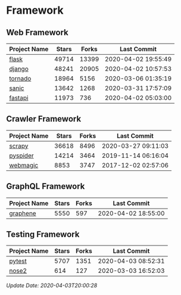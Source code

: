 # Framework

## Web Framework

| Project Name | Stars | Forks | Last Commit |
| ------------ | ----- | ----- | ----------- |
| [flask](https://github.com/pallets/flask) | 49714 | 13399 | 2020-04-02 19:55:49 |
| [django](https://github.com/django/django) | 48241 | 20905 | 2020-04-02 10:57:53 |
| [tornado](https://github.com/tornadoweb/tornado) | 18964 | 5156 | 2020-03-06 01:35:19 |
| [sanic](https://github.com/huge-success/sanic) | 13642 | 1268 | 2020-03-31 17:57:09 |
| [fastapi](https://github.com/tiangolo/fastapi) | 11973 | 736 | 2020-04-02 05:03:00 |

## Crawler Framework

| Project Name | Stars | Forks | Last Commit |
| ------------ | ----- | ----- | ----------- |
| [scrapy](https://github.com/scrapy/scrapy) | 36618 | 8496 | 2020-03-27 09:11:03 |
| [pyspider](https://github.com/binux/pyspider) | 14214 | 3464 | 2019-11-14 06:16:04 |
| [webmagic](https://github.com/code4craft/webmagic) | 8853 | 3747 | 2017-12-02 02:57:06 |

## GraphQL Framework

| Project Name | Stars | Forks | Last Commit |
| ------------ | ----- | ----- | ----------- |
| [graphene](https://github.com/graphql-python/graphene) | 5550 | 597 | 2020-04-02 18:55:00 |

## Testing Framework

| Project Name | Stars | Forks | Last Commit |
| ------------ | ----- | ----- | ----------- |
| [pytest](https://github.com/pytest-dev/pytest) | 5707 | 1351 | 2020-04-03 08:52:31 |
| [nose2](https://github.com/nose-devs/nose2) | 614 | 127 | 2020-03-03 16:52:03 |

*Update Date: 2020-04-03T20:00:28*